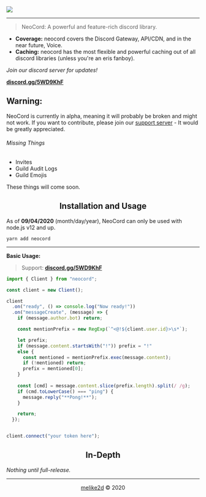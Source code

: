 <img src="https://repository-images.githubusercontent.com/291619880/8b583d80-eb6d-11ea-8300-3206ef4d5136" />

---

> NeoCord: A powerful and feature-rich discord library.

- **Coverage:** neocord covers the Discord Gateway, API/CDN, and in the near future, Voice. 
- **Caching:** neocord has the most flexible and powerful caching out of all discord libraries (unless you're an eris fanboy).


*Join our discord server for updates!*

**[discord.gg/5WD9KhF](https://discord.gg/5WD9KhF)**

<h2>Warning:</h2>

NeoCord is currently in alpha, meaning it will probably be broken and might not work.
If you want to contribute, please join our [support server](https://discord.gg/5WD9KhF) - It would be greatly appreciated.

###### Missing Things

- Invites
- Guild Audit Logs
- Guild Emojis

These things will come soon.

<h2 align="center">Installation and Usage</h2>

As of **09/04/2020** (month/day/year), NeoCord can only be used with node.js v12 and up.

```shell script
yarn add neocord
```

---

**Basic Usage:**

> Support: **[discord.gg/5WD9KhF](https://discord.gg/5WD9KhF)**
>
```ts
import { Client } from "neocord";

const client = new Client();

client
  .on("ready", () => console.log("Now ready!"))
  .on("messageCreate", (message) => {
    if (message.author.bot) return;

    const mentionPrefix = new RegExp(`^<@!${client.user.id}>\s*`);

    let prefix;
    if (message.content.startsWith("!")) prefix = "!"
    else {
      const mentioned = mentionPrefix.exec(message.content);
      if (!mentioned) return;
      prefix = mentioned[0]; 
    }
    
    const [cmd] = message.content.slice(prefix.length).split(/ /g);
    if (cmd.toLowerCase() === "ping") {
      message.reply("**Pong!**");
    }

    return;
  });


client.connect("your token here"); 
```

<h2 align="center">In-Depth</h2>

*Nothing until full-release.*

---

<p align="center"><a href="https://github.com/melike2d">melike2d</a> &copy; 2020</p>